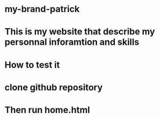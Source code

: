 # my-brand-patrick

# This is my  website that  describe my personnal inforamtion and skills 

# How to test it
# clone github repository
# Then run home.html